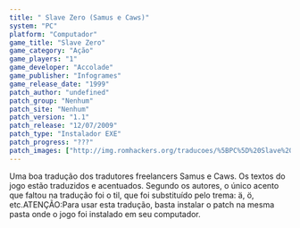 ```yaml
---
title: " Slave Zero (Samus e Caws)"
system: "PC"
platform: "Computador"
game_title: "Slave Zero"
game_category: "Ação"
game_players: "1"
game_developer: "Accolade"
game_publisher: "Infogrames"
game_release_date: "1999"
patch_author: "undefined"
patch_group: "Nenhum"
patch_site: "Nenhum"
patch_version: "1.1"
patch_release: "12/07/2009"
patch_type: "Instalador EXE"
patch_progress: "???"
patch_images: ["http://img.romhackers.org/traducoes/%5BPC%5D%20Slave%20Zero%20-%20Samus%20-%201.png","http://img.romhackers.org/traducoes/%5BPC%5D%20Slave%20Zero%20-%20Samus%20-%202.png","http://img.romhackers.org/traducoes/%5BPC%5D%20Slave%20Zero%20-%20Samus%20-%203.png"]
---
```

Uma boa tradução dos tradutores freelancers Samus e Caws. Os textos do jogo estão traduzidos e acentuados. Segundo os autores, o único acento que faltou na tradução foi o til, que foi substituído pelo trema: ä, ö, etc.ATENÇÃO:Para usar esta tradução, basta instalar o patch na mesma pasta onde o jogo foi instalado em seu computador.